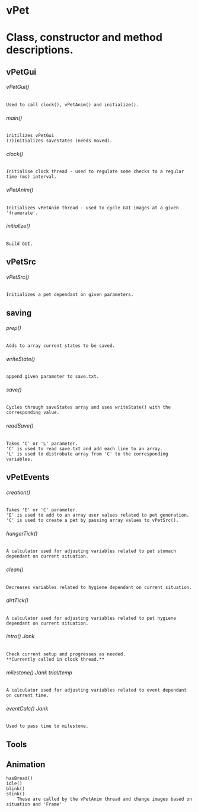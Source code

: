 # vPet




# Class, constructor and method descriptions.

## vPetGui

###### vPetGui()
	Used to call clock(), vPetAnim() and initialize().
    
###### main()
	initilizes vPetGui
	(?)initializes saveStates (needs moved).
      
###### clock()
	Initialise clock thread - used to regulate some checks to a regular time (ms) interval.
    
###### vPetAnim()
	Initializes vPetAnim thread - used to cycle GUI images at a given 'framerate'.
    
###### initialize()
	Build GUI.
        
## vPetSrc

###### vPetSrc()
	Initializes a pet dependant on given parameters.
      
## saving

###### prep()
	Adds to array current states to be saved.
    
###### writeState()
	append given parameter to save.txt.
    
###### save()
	Cycles through saveStates array and uses writeState() with the corresponding value.
    
###### readSave()
	Takes 'C' or 'L' parameter.
	'C' is used to read save.txt and add each line to an array.
	'L' is used to distrobute array from 'C' to the corresponding variables.
    
## vPetEvents

###### creation()
	Takes 'E' or 'C' parameter.
	'E' is used to add to an array user values related to pet generation.
	'C' is used to create a pet by passing array values to vPetSrc().
    
###### hungerTick()
	A calculator used for adjusting variables related to pet stomach dependant on current situation.
    
###### clean()
	Decreases variables related to hygiene dependant on current situation.
    
###### dirtTick()
	A calculator used for adjusting variables related to pet hygiene dependant on current situation.
  
###### intro() *Jank*
	Check current setup and progresses as needed.
	**Currently called in clock thread.**
    
###### milestone() *Jank* *trial/temp*
	A calculator used for adjusting variables related to event dependant on current time.
    
###### eventCalc() *Jank*
	Used to pass time to milestone.
    

## Tools
  
## Animation

	hasBread()
	idle()
	blink()
	stink()
		These are called by the vPetAnim thread and change images based on situation and 'Frame'
